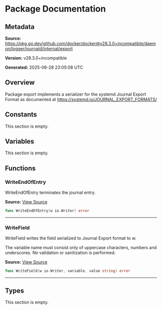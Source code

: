 # Package Documentation

## Metadata

**Source:** https://pkg.go.dev/github.com/docker/docker@v28.3.0+incompatible/daemon/logger/journald/internal/export

**Version:** v28.3.0+incompatible

**Generated:** 2025-06-28 23:05:08 UTC

## Overview

Package export implements a serializer for the systemd Journal Export Format
as documented at https://systemd.io/JOURNAL_EXPORT_FORMATS/


## Constants

This section is empty.

## Variables

This section is empty.

## Functions

### WriteEndOfEntry

WriteEndOfEntry terminates the journal entry.

**Source:** [View Source](https://github.com/docker/docker/blob/v28.3.0/daemon/logger/journald/internal/export/export.go#L47)  

```go
func WriteEndOfEntry(w io.Writer) error
```

---

### WriteField

WriteField writes the field serialized to Journal Export format to w.

The variable name must consist only of uppercase characters, numbers and
underscores. No validation or sanitization is performed.

**Source:** [View Source](https://github.com/docker/docker/blob/v28.3.0/daemon/logger/journald/internal/export/export.go#L30)  

```go
func WriteField(w io.Writer, variable, value string) error
```

---

## Types

This section is empty.

